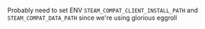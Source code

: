 Probably need to set ENV `STEAM_COMPAT_CLIENT_INSTALL_PATH` and `STEAM_COMPAT_DATA_PATH` since we're using glorious eggroll